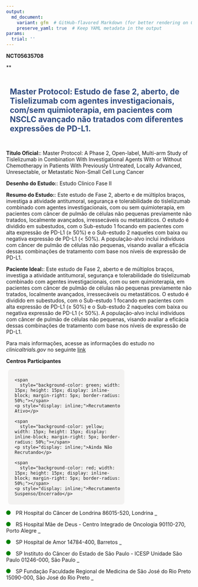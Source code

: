```yaml
---
output: 
  md_document:
    variant: gfm  # GitHub-flavored Markdown (for better rendering on GitHub)
    preserve_yaml: true  # Keep YAML metadata in the output
params:
  trial: ''
---
```


**NCT05635708**

\*\*

<div style="padding: 10px; font-size: 1.50em; font-weight: bold; color: #2E4A7F; text-align: left">

Master Protocol: Estudo de fase 2, aberto, de Tislelizumab com agentes
investigacionais, com/sem quimioterapia, em pacientes com NSCLC avançado
não tratados com diferentes expressões de PD-L1.

</div>

**Título Oficial:**: Master Protocol: A Phase 2, Open-label, Multi-arm
Study of Tislelizumab in Combination With Investigational Agents With or
Without Chemotherapy in Patients With Previously Untreated, Locally
Advanced, Unresectable, or Metastatic Non-Small Cell Lung Cancer

**Desenho do Estudo:**: Estudo Clinico Fase II

**Resumo do Estudo:**: Este estudo de Fase 2, aberto e de múltiplos
braços, investiga a atividade antitumoral, segurança e tolerabilidade do
tislelizumab combinado com agentes investigacionais, com ou sem
quimioterapia, em pacientes com câncer de pulmão de células não pequenas
previamente não tratados, localmente avançados, irressecáveis ou
metastáticos. O estudo é dividido em subestudos, com o Sub-estudo 1
focando em pacientes com alta expressão de PD-L1 (≥ 50%) e o Sub-estudo
2 naqueles com baixa ou negativa expressão de PD-L1 (\< 50%). A
população-alvo inclui indivíduos com câncer de pulmão de células não
pequenas, visando avaliar a eficácia dessas combinações de tratamento
com base nos níveis de expressão de PD-L1.

**Paciente Ideal:**: Este estudo de Fase 2, aberto e de múltiplos
braços, investiga a atividade antitumoral, segurança e tolerabilidade do
tislelizumab combinado com agentes investigacionais, com ou sem
quimioterapia, em pacientes com câncer de pulmão de células não pequenas
previamente não tratados, localmente avançados, irressecáveis ou
metastáticos. O estudo é dividido em subestudos, com o Sub-estudo 1
focando em pacientes com alta expressão de PD-L1 (≥ 50%) e o Sub-estudo
2 naqueles com baixa ou negativa expressão de PD-L1 (\< 50%). A
população-alvo inclui indivíduos com câncer de pulmão de células não
pequenas, visando avaliar a eficácia dessas combinações de tratamento
com base nos níveis de expressão de PD-L1.

Para mais informações, acesse as informações do estudo no
*clinicaltrials.gov* no seguinte
[link](https://clinicaltrials.gov/ct2/show/NCT05635708)

**Centros Participantes**

<div style="margin-bottom: 8px; margin-left: 5px; padding: 8px; max-width: 300px; background-color: #f3f2f1; border-radius: 8px;">

<div style="margin-left: 10px;">

    <span 
      style="background-color: green; width: 15px; height: 15px; display: inline-block; margin-right: 5px; border-radius: 50%;"></span>
    <p style="display: inline;">Recrutamento Ativo</p>

</div>

<div style="margin-left: 10px;">

    <span 
      style="background-color: yellow; width: 15px; height: 15px; display: inline-block; margin-right: 5px; border-radius: 50%;"></span>
    <p style="display: inline;">Ainda Não Recrutando</p>

</div>

<div style="margin-left: 10px;">

    <span 
      style="background-color: red; width: 15px; height: 15px; display: inline-block; margin-right: 5px; border-radius: 50%;"></span>
    <p style="display: inline;">Recrutamento Suspenso/Encerrado</p>

</div>

</div>

<span style="display: inline-block; width: 12px; height: 12px; border-radius: 50%; margin-right: 10px; padding-bottom: 0px; background-color: green;"></span>
PR Hospital do Câncer de Londrina 86015-520, Londrina
<span style="color: #2E4A7F; text-decoration: none; font-weight: 500; font-size: 0.8">[REPORTAR
ERRO](https://flazar.shinyapps.io/formsapp?study_nct_id=NCT05635708&location_id=HOSPITALDOCANCERDELONDRINALONDRINA86015520BRAZIL&location_full_name=Hospital%20do%20C%C3%A2ncer%20de%20Londrina%2C%2086015-520%2C%20Londrina&form_type=Reportar%20Erro)</span>

<span style="display: inline-block; width: 12px; height: 12px; border-radius: 50%; margin-right: 10px; padding-bottom: 0px; background-color: green;"></span>
RS Hospital Mãe de Deus - Centro Integrado de Oncologia 90110-270, Porto
Alegre
<span style="color: #2E4A7F; text-decoration: none; font-weight: 500; font-size: 0.8">[REPORTAR
ERRO](https://flazar.shinyapps.io/formsapp?study_nct_id=NCT05635708&location_id=CENTROGAUCHOINTEGRADODEONCOLOGIAHOSPITALMAEDEDEUSPORTOALEGRE90850170BRAZIL&location_full_name=Hospital%20M%C3%A3e%20de%20Deus%20-%20Centro%20Integrado%20de%20Oncologia%2C%2090110-270%2C%20Porto%20Alegre&form_type=Reportar%20Erro)</span>

<span style="display: inline-block; width: 12px; height: 12px; border-radius: 50%; margin-right: 10px; padding-bottom: 0px; background-color: green;"></span>
SP Hospital de Amor 14784-400, Barretos
<span style="color: #2E4A7F; text-decoration: none; font-weight: 500; font-size: 0.8">[REPORTAR
ERRO](https://flazar.shinyapps.io/formsapp?study_nct_id=NCT05635708&location_id=HOSPITALDEAMORBARRETOSBARRETOS14784400BRAZIL&location_full_name=Hospital%20de%20Amor%2C%2014784-400%2C%20Barretos&form_type=Reportar%20Erro)</span>

<span style="display: inline-block; width: 12px; height: 12px; border-radius: 50%; margin-right: 10px; padding-bottom: 0px; background-color: green;"></span>
SP Instituto do Câncer do Estado de São Paulo - ICESP Unidade São Paulo
01246-000, São Paulo
<span style="color: #2E4A7F; text-decoration: none; font-weight: 500; font-size: 0.8">[REPORTAR
ERRO](https://flazar.shinyapps.io/formsapp?study_nct_id=NCT05635708&location_id=ICESPINSTITUTODOCANCERDOESTADODESAOPAULOOCTAVIOFRIASDEOLIVEIRASAOPAULO01246000BRAZIL&location_full_name=Instituto%20do%20C%C3%A2ncer%20do%20Estado%20de%20S%C3%A3o%20Paulo%20-%20ICESP%20Unidade%20S%C3%A3o%20Paulo%2C%2001246-000%2C%20S%C3%A3o%20Paulo&form_type=Reportar%20Erro)</span>

<span style="display: inline-block; width: 12px; height: 12px; border-radius: 50%; margin-right: 10px; padding-bottom: 0px; background-color: green;"></span>
SP Fundação Faculdade Regional de Medicina de São José do Rio Preto
15090-000, São José do Rio Preto
<span style="color: #2E4A7F; text-decoration: none; font-weight: 500; font-size: 0.8">[REPORTAR
ERRO](https://flazar.shinyapps.io/formsapp?study_nct_id=NCT05635708&location_id=FUNDACAOFACULDADEREGIONALDEMEDICINADESAOJOSEDORIOPRETOSAOJOSEDORIOPRETO15090000BRAZIL&location_full_name=Funda%C3%A7%C3%A3o%20Faculdade%20Regional%20de%20Medicina%20de%20S%C3%A3o%20Jos%C3%A9%20do%20Rio%20Preto%2C%2015090-000%2C%20S%C3%A3o%20Jos%C3%A9%20do%20Rio%20Preto&form_type=Reportar%20Erro)</span>
